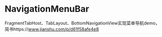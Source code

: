 # NavigationMenuBar
FragmentTabHost、TabLayout、BottomNavigationView实现菜单导航demo，简书https://www.jianshu.com/p/d61f58afe4e8
